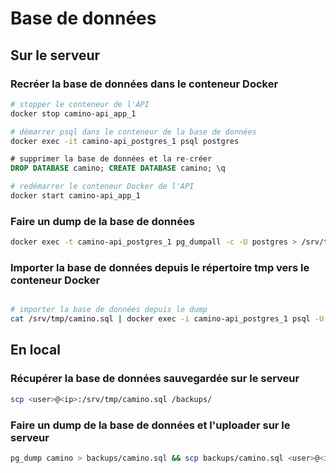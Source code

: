 # Base de données

## Sur le serveur

### Recréer la base de données dans le conteneur Docker

```sh
# stopper le conteneur de l'API
docker stop camino-api_app_1

# démarrer psql dans le conteneur de la base de données
docker exec -it camino-api_postgres_1 psql postgres
```

```sql
# supprimer la base de données et la re-créer
DROP DATABASE camino; CREATE DATABASE camino; \q
```

```sh
# redémarrer le conteneur Docker de l'API
docker start camino-api_app_1
```

### Faire un dump de la base de données

```sh
docker exec -t camino-api_postgres_1 pg_dumpall -c -U postgres > /srv/tmp/camino.sql
```

### Importer la base de données depuis le répertoire tmp vers le conteneur Docker

```sh

# importer la base de données depuis le dump
cat /srv/tmp/camino.sql | docker exec -i camino-api_postgres_1 psql -U postgres -d camino
```

## En local

### Récupérer la base de données sauvegardée sur le serveur

```sh
scp <user>@<ip>:/srv/tmp/camino.sql /backups/
```

### Faire un dump de la base de données et l'uploader sur le serveur

```bash
pg_dump camino > backups/camino.sql && scp backups/camino.sql <user>@<ip>:/srv/tmp/camino.sql
```
